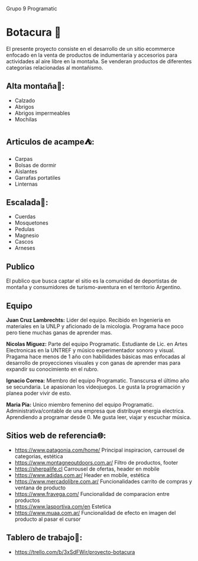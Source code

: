 Grupo 9 Programatic

# Botacura :mount_fuji:

El presente proyecto consiste en el desarrollo de un sitio ecommerce enfocado en la venta de productos de indumentaria y accesorios para actividades al aire libre en la montaña.
Se venderan productos de diferentes categorias relacionadas al montañismo.

## Alta montaña:mount_fuji::
- Calzado
- Abrigos
- Abrigos impermeables
- Mochilas

## Articulos de acampe:tent::
- Carpas
- Bolsas de dormir
- Aislantes
- Garrafas portatiles
- Linternas

## Escalada:sunrise_over_mountains::
- Cuerdas
- Mosquetones
- Pedulas
- Magnesio
- Cascos
- Arneses

## Publico

El publico que busca captar el sitio es la comunidad de deportistas de montaña y consumidores de turismo-aventura en el territorio Argentino.

## Equipo

**Juan Cruz Lambrechts:** Lider del equipo. Recibido en Ingenieria en materiales en la UNLP y aficionado de la micologia. Programa hace poco pero tiene muchas ganas de aprender mas.

**Nicolas Miguez:** Parte del equipo Programatic. Estudiante de Lic. en Artes Electronicas en la UNTREF y músico experimentador sonoro y visual. Pragama hace menos de 1 año con habilidades básicas mas enfocadas al desarrollo de proyecciones visuales y con ganas de aprender mas para expandir su conocimiento en el rubro.

**Ignacio Correa:** Miembro del equipo Programatic. Transcursa el último año se secundaria. Le apasionan los videojuegos. Le gusta la programación y planea poder vivir de esto.

**Maria Pia:** Unico miembro femenino del equipo Programatic. Administrativa/contable de una empresa que distribuye energia electrica. Aprendiendo a programar desde 0. Me gusta leer, viajar y escuchar música. 

## Sitios web de referencia:globe_with_meridians::
- https://www.patagonia.com/home/ Principal inspiracion, carrousel de categorias, estética
- https://www.montagneoutdoors.com.ar/ Filtro de productos, footer
- https://sherpalife.cl Carrousel de ofertas, header en mobile
- https://www.adidas.com.ar/ Header en mobile, estética
- https://www.mercadolibre.com.ar/ Funcionalidades carrito de compras y ventana de producto
- https://www.fravega.com/ Funcionalidad de comparacion entre productos
- https://www.lasportiva.com/en Estetica
- https://www.muaa.com.ar/ Funcionalidad de efecto en imagen del producto al pasar el cursor


## Tablero de trabajo:pushpin::

- https://trello.com/b/3xSdFWir/proyecto-botacura

